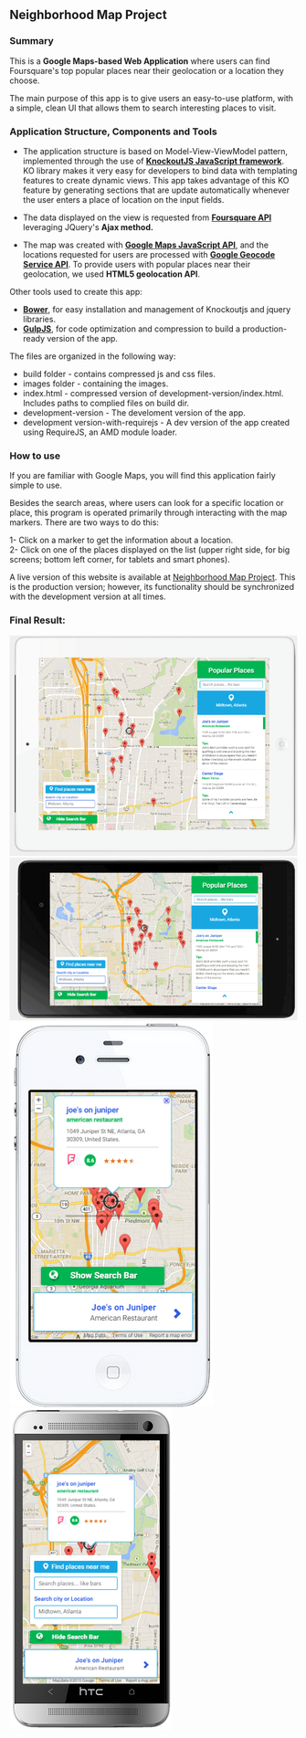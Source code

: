## Neighborhood Map Project

### Summary

<p>This is a <b>Google Maps-based Web Application</b> where users can find Foursquare's top popular places near
their geolocation or a location they choose.</p>

<p>The main purpose of this app is to give users an easy-to-use platform, with a simple, clean UI
that allows them to search interesting places to visit.</p>

### Application Structure, Components and Tools

* The application structure is based on Model-View-ViewModel pattern, implemented through the use of
  <b><a href="http://knockoutjs.com/documentation/introduction.html">KnockoutJS JavaScript framework</a></b>.
  KO library makes it very easy for developers to bind data with templating features to create dynamic
  views. This app takes advantage of this KO feature by generating sections that are update automatically whenever
  the user enters a place of location on the input fields.

* The data displayed on the view is requested from <b><a href="https://developer.foursquare.com/overview/">Foursquare
  API</a></b> leveraging JQuery's <b>Ajax method.</b>

* The map was created with <b><a href="https://developers.google.com/maps/documentation/javascript/tutorial">Google Maps
  JavaScript API</a></b>, and the locations requested for users are processed with
  <b><a href="https://developers.google.com/maps/documentation/geocoding/">Google Geocode Service API</a></b>.
  To provide users with popular places near their geolocation, we used <b>HTML5 geolocation API</b>.

Other tools used to create this app:

* <b><a href="http://bower.io/">Bower</a></b>, for easy installation and management of Knockoutjs and jquery libraries.
* <b><a href="http://gulpjs.com/">GulpJS</a></b>, for code optimization and compression to build a production-ready
  version of the app.

The files are organized in the following way:

* build folder - contains compressed js and css files.
* images folder - containing the images.
* index.html - compressed version of development-version/index.html. Includes paths to complied files on build dir.
* development-version - The develoment version of the app.
* development version-with-requirejs - A dev version of the app created using RequireJS, an AMD module loader.

### How to use
If you are familiar with Google Maps, you will find this application fairly simple to use.

Besides the search areas, where users can look for a specific location or place, this program is
operated primarily through interacting with the map markers. There are two ways to do this:

1- Click on a marker to get the information about a location.<br/>
2- Click on one of the places displayed on the list (upper right side, for big screens; bottom left corner,
   for tablets and smart phones).

A live version of this website is available
at <a href="http://yozaira.github.io/frontend-nanodegree-project5-knockout-gmaps">Neighborhood Map Project</a>.
This is the production version; however, its functionality should be synchronized with the development version
at all times.


### Final Result:

![Page Speed on Desktops](development-version/app-images/gmapp-desktop.png)
![Page Speed on Desktops](development-version/app-images/gmapp-tablet.png)
![Page Speed on Desktops](development-version/app-images/gmapp-ph.png)
![Page Speed on Desktops](development-version/app-images/gmapp-ph2.png)

